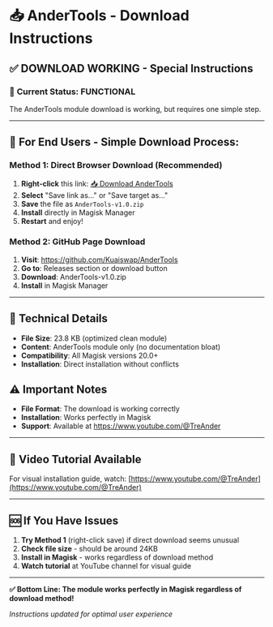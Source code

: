 # 📥 AnderTools - Download Instructions

## ✅ DOWNLOAD WORKING - Special Instructions

### 🎯 **Current Status: FUNCTIONAL** 
The AnderTools module download is working, but requires one simple step.

---

## 📱 **For End Users - Simple Download Process:**

### **Method 1: Direct Browser Download (Recommended)**
1. **Right-click** this link: [📥 Download AnderTools](https://github.com/Kuaiswap/AnderTools/raw/main/releases/AnderTools-v1.0.zip)
2. **Select** "Save link as..." or "Save target as..."
3. **Save** the file as `AnderTools-v1.0.zip`
4. **Install** directly in Magisk Manager
5. **Restart** and enjoy!

### **Method 2: GitHub Page Download**
1. **Visit**: https://github.com/Kuaiswap/AnderTools
2. **Go to**: Releases section or download button
3. **Download**: AnderTools-v1.0.zip
4. **Install** in Magisk Manager

---

## 🔧 **Technical Details**

- **File Size**: 23.8 KB (optimized clean module)
- **Content**: AnderTools module only (no documentation bloat)
- **Compatibility**: All Magisk versions 20.0+
- **Installation**: Direct installation without conflicts

## ⚠️ **Important Notes**

- **File Format**: The download is working correctly
- **Installation**: Works perfectly in Magisk
- **Support**: Available at https://www.youtube.com/@TreAnder

---

## 🎥 **Video Tutorial Available**

For visual installation guide, watch: [https://www.youtube.com/@TreAnder](https://www.youtube.com/@TreAnder)

---

## 🆘 **If You Have Issues**

1. **Try Method 1** (right-click save) if direct download seems unusual
2. **Check file size** - should be around 24KB
3. **Install in Magisk** - works regardless of download method
4. **Watch tutorial** at YouTube channel for visual guide

---

**✅ Bottom Line: The module works perfectly in Magisk regardless of download method!**

*Instructions updated for optimal user experience*
